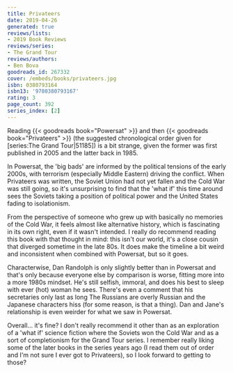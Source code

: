 ```yaml
---
title: Privateers
date: 2019-04-26
generated: true
reviews/lists:
- 2019 Book Reviews
reviews/series:
- The Grand Tour
reviews/authors:
- Ben Bova
goodreads_id: 267332
cover: /embeds/books/privateers.jpg
isbn: 0380793164
isbn13: '9780380793167'
rating: 3
page_count: 392
series_index: [2]
---
```

Reading {{< goodreads book="Powersat" >}} and then {{< goodreads book="Privateers" >}} (the suggested chronological order given for [series:The Grand Tour|51185]) is a bit strange, given the former was first published in 2005 and the latter back in 1985.  

In Powersat, the 'big bads' are informed by the political tensions of the early 2000s, with terrorism (especially Middle Eastern) driving the conflict. When Privateers was written, the Soviet Union had not yet fallen and the Cold War was still going, so it's unsurprising to find that the 'what if' this time around sees the Soviets taking a position of political power and the United States fading to isolationism.  

<!--more-->

From the perspective of someone who grew up with basically no memories of the Cold War, it feels almost like alternative history, which is fascinating in its own right, even if it wasn't intended. I really do recommend reading this book with that thought in mind: this isn't our world, it's a close cousin that diverged sometime in the late 80s. It does make the timeline a bit weird and inconsistent when combined with Powersat, but so it goes.  

Characterwise, Dan Randolph is only slightly better than in Powersat and that's only because everyone else by comparison is worse, fitting more into a more 1980s mindset. He's still selfish, immoral, and does his best to sleep with ever (hot) woman he sees. There's even a comment that his secretaries only last as long The Russians are overly Russian and the Japanese characters hiss (for some reason, is that a thing). Dan and Jane's relationship is even weirder for what we saw in Powersat.  

Overall... it's fine? I don't really recommend it other than as an exploration of a 'what if' science fiction where the Soviets won the Cold War and as a sort of completionism for the Grand Tour series. I remember really liking some of the later books in the series years ago (I read them out of order and I'm not sure I ever got to Privateers), so I look forward to getting to those?